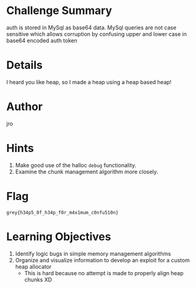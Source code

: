 # Challenge Summary

auth is stored in MySql as base64 data. MySql queries are not case sensitive which allows corruption by confusing upper and lower case in base64 encoded auth token

# Details

I heard you like heap, so I made a heap using a heap based heap!

# Author

jro

# Hints

1. Make good use of the halloc `debug` functionality.
2. Examine the chunk management algorithm more closely.


# Flag

`grey{h34p5_0f_h34p_f0r_m4x1mum_c0nfu510n}`

# Learning Objectives

1. Identify logic bugs in simple memory management algorithms
2. Organize and visualize information to develop an exploit for a custom heap allocator
    - This is hard because no attempt is made to properly align heap chunks XD